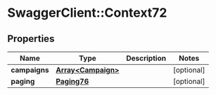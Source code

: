 # SwaggerClient::Context72

## Properties
Name | Type | Description | Notes
------------ | ------------- | ------------- | -------------
**campaigns** | [**Array&lt;Campaign&gt;**](Campaign.md) |  | [optional] 
**paging** | [**Paging76**](Paging76.md) |  | [optional] 


